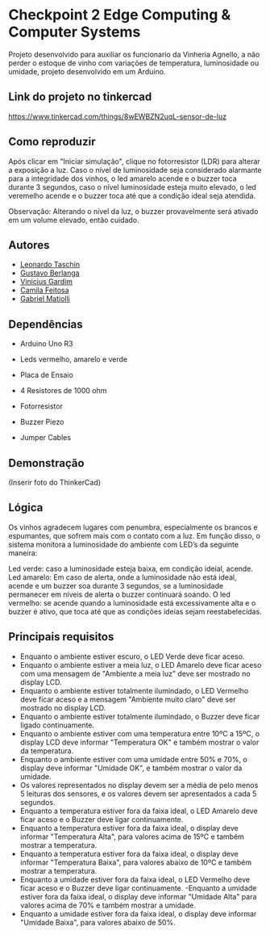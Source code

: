 
# Checkpoint 2 Edge Computing & Computer Systems

Projeto desenvolvido para auxiliar os funcionario da Vinheria Agnello, a não perder o estoque de vinho com variações de temperatura, luminosidade ou umidade, projeto desenvolvido em um Arduino.


## Link do projeto no tinkercad
https://www.tinkercad.com/things/8wEWBZN2uqL-sensor-de-luz


## Como reproduzir

Após clicar em "Iniciar simulação", clique no fotorresistor (LDR) para alterar a exposição a luz. Caso o nível de luminosidade seja considerado alarmante para a integridade dos vinhos, o led amarelo acende e o buzzer toca durante 3 segundos, caso o nível luminosidade esteja muito elevado, o led veremelho acende e o buzzer toca até que a condição ideal seja atendida.

Observação: Alterando o nível da luz, o buzzer provavelmente será ativado em um volume elevado, então cuidado.


## Autores

- [Leonardo Taschin](https://www.github.com/leotaschin)
- [Gustavo Berlanga](https://github.com/berla1)
- [Vinicius Gardim](https://www.github.com/gardim1)
- [Camila Feitosa](https://github.com/camfeitosa)
- [Gabriel Matiolli](https://www.github.com/m4tiolli)
## Dependências

- Arduino Uno R3

- Leds vermelho, amarelo e verde

- Placa de Ensaio

- 4 Resistores de 1000 ohm

- Fotorresistor

- Buzzer Piezo

- Jumper Cables
## Demonstração

(Inserir foto do ThinkerCad)

## Lógica

Os vinhos agradecem lugares com penumbra, especialmente os brancos e espumantes, que sofrem mais com o contato com a luz. Em função disso, o sistema monitora a luminosidade do ambiente com LED’s da seguinte maneira:

Led verde: caso a luminosidade esteja baixa, em condição ideial, acende. Led amarelo: Em caso de alerta, onde a luminosidade não está ideal, acende e um buzzer soa durante 3 segundos, se a luminosidade permanecer em níveis de alerta o buzzer continuará soando. O led vermelho: se acende quando a luminosidade está excessivamente alta e o buzzer é ativo, que toca até que as condições ideias sejam reestabelecidas.


## Principais requisitos

- Enquanto o ambiente estiver escuro, o LED Verde deve ficar aceso.
- Enquanto o ambiente estiver a meia luz, o LED Amarelo deve ficar aceso com uma mensagem de "Ambiente a meia luz" deve ser mostrado no display LCD.
- Enquanto o ambiente estiver totalmente ilumindado, o LED Vermelho deve ficar aceso e a mensagem "Ambiente muito claro" deve ser mostrado no display LCD.
- Enquanto o ambiente estiver totalmente ilumindado, o Buzzer deve ficar ligado continuamente.
- Enquanto o ambiente estiver com uma temperatura entre 10ºC a 15ºC, o display LCD deve informar "Temperatura OK" e também mostrar o valor da temperatura.
- Enquanto o ambiente estiver com uma umidade entre 50% e 70%, o display deve informar "Umidade OK", e também mostrar o valor da umidade.
- Os valores representados no display devem ser a média de pelo menos 5 leituras dos sensores, e os valores devem ser apresentados a cada 5 segundos.
- Enquanto a temperatura estiver fora da faixa ideal, o LED Amarelo deve ficar aceso e o Buzzer deve ligar continuamente.
- Enquanto a temperatura estiver fora da faixa ideal, o display deve informar "Temperatura Alta", para valores acima de 15ºC e também mostrar a temperatura.
- Enquanto a temperatura estiver fora da faixa ideal, o display deve informar "Temperatura Baixa", para valores abaixo de 10ºC e também mostrar a temperatura.
- Enquanto a umidade estiver fora da faixa ideal, o LED Vermelho deve ficar aceso e o Buzzer deve ligar continuamente.
-Enquanto a umidade estiver fora da faixa ideal, o display deve informar "Umidade Alta" para valores acima de 70% e também mostrar  a umidade.
- Enquanto a umidade estiver fora da faixa ideal, o display deve informar "Umidade Baixa", para valores abaixo de 50%. 

